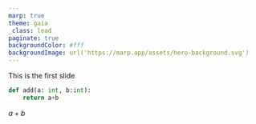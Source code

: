```yaml
---
marp: true
theme: gaia
_class: lead
paginate: true
backgroundColor: #fff
backgroundImage: url('https://marp.app/assets/hero-background.svg')
---
```


This is the first slide

```python
def add(a: int, b:int):
    return a+b
```

$a+b$
